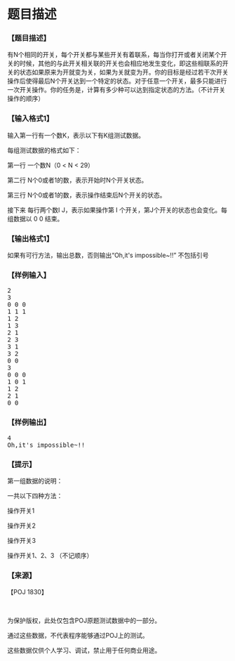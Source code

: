 # 题目描述


<h3>
【题目描述】
</h3>
<p>
有N个相同的开关，每个开关都与某些开关有着联系，每当你打开或者关闭某个开关的时候，其他的与此开关相关联的开关也会相应地发生变化，即这些相联系的开关的状态如果原来为开就变为关，如果为关就变为开。你的目标是经过若干次开关操作后使得最后N个开关达到一个特定的状态。对于任意一个开关，最多只能进行一次开关操作。你的任务是，计算有多少种可以达到指定状态的方法。（不计开关操作的顺序）
</p>
<h3>
【输入格式1】
</h3>
<p>
输入第一行有一个数K，表示以下有K组测试数据。
</p>
<p>
每组测试数据的格式如下：
</p>
<p>
第一行 一个数N（0 &lt; N &lt; 29）
</p>
<p>
第二行 N个0或者1的数，表示开始时N个开关状态。
</p>
<p>
第三行 N个0或者1的数，表示操作结束后N个开关的状态。
</p>
<p>
接下来 每行两个数I J，表示如果操作第 I 个开关，第J个开关的状态也会变化。每组数据以 0 0 结束。
</p>
<h3>
【输出格式1】
</h3>
<p>
如果有可行方法，输出总数，否则输出“Oh,it&#39;s impossible~!!” 不包括引号
</p>
<h3>
【样例输入】
</h3>
<pre>2
3
0 0 0
1 1 1
1 2
1 3
2 1
2 3
3 1
3 2
0 0
3
0 0 0
1 0 1
1 2
2 1
0 0
</pre>
<h3>
【样例输出】
</h3>
<pre>4
Oh,it&#39;s impossible~!!
</pre>
<h3>
【提示】
</h3>
<p>
第一组数据的说明：
</p>
<p>
一共以下四种方法：
</p>
<p>
操作开关1
</p>
<p>
操作开关2
</p>
<p>
操作开关3
</p>
<p>
操作开关1、2、3 （不记顺序）
</p>
<h3>
【来源】
</h3>
<p>
【POJ 1830】
</p>
<p>
<br/>
</p>
<p>
为保护版权，此处仅包含POJ原题测试数据中的一部分。
</p>
<p>
通过这些数据，不代表程序能够通过POJ上的测试。
</p>
<p>
这些数据仅供个人学习、调试，禁止用于任何商业用途。
</p>
<p>
<br/>
</p>
